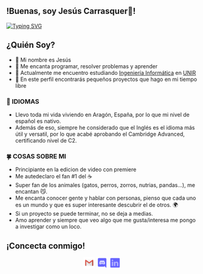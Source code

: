 
## !Buenas, soy Jesús Carrasquer👋!
[![Typing SVG](https://readme-typing-svg.herokuapp.com?vCenter=true&lines=Programador+back-end;Estudiante+iniciandose+en+front-end;Apasionado+del+gaming;Siempre+buscando+algo+que+aprender)](https://git.io/typing-svg)


## ¿Quién Soy?

- 👋 Mi nombre es Jesús
- 👀 Me encanta programar, resolver problemas y aprender
- 🌱 Actualmente me encuentro estudiando [Ingeniería Informática](https://www.unir.net/ingenieria/grado-informatica/) en [UNIR](https://www.unir.net)
- 💞️ En este perfil encontrarás pequeños proyectos que hago en mi tiempo libre

<!--
## 🛠️¿Qué se hacer?🛠️

###  👨‍💻 Back - End
  
<p align="center">
 <a href = "https://www.mysql.com"><img src="https://github.com/JesusCarrasquer/JesusCarrasquer/blob/main/Assets/Iconos/mysql.png" alt="MySql" width="30px"/></a>
 <a href = "https://en.wikipedia.org/wiki/Java_(programming_language)"><img src="https://github.com/JesusCarrasquer/JesusCarrasquer/blob/main/Assets/Iconos/java.png" alt="Java" width="30px"/></a>
 <a href = "https://www.virtualbox.org"><img src="https://github.com/JesusCarrasquer/JesusCarrasquer/blob/main/Assets/Iconos/virtualbox.png" alt="VirtualBox" width="30px"/></a>
  <a href = "https://developer.mozilla.org/en-US/docs/Web/XML/XML_introduction"><img src="https://github.com/JesusCarrasquer/JesusCarrasquer/blob/main/Assets/Iconos/xml-file.png" alt="XML" width="30px"/></a>

</p>
 
###   ⛺ Front - End

<p align="center">
 <a href = "https://en.wikipedia.org/wiki/HTML5"><img src="https://github.com/JesusCarrasquer/JesusCarrasquer/blob/main/Assets/Iconos/html5.png" alt="HTML" width="30px"/></a>
 <a href = "https://en.wikipedia.org/wiki/CSS"><img src="https://github.com/JesusCarrasquer/JesusCarrasquer/blob/main/Assets/Iconos/css3.png" alt="CSS" width="30px"/></a>
</p>

### 🌐 IDEs

<p align="center">
 <a href = "https://code.visualstudio.com"><img src="https://github.com/JesusCarrasquer/JesusCarrasquer/blob/main/Assets/Iconos/visual-studio-code.png" alt="VScode" width="30px"/></a>
 <a href = "https://netbeans.apache.org"><img src="https://github.com/JesusCarrasquer/JesusCarrasquer/blob/main/Assets/Iconos/netbeans.png" alt="NetBeans" width="30px"/></a>
</p>

### 🧬 OS

<p align="center">
 <a href = "https://ubuntu.com"><img src="https://github.com/JesusCarrasquer/JesusCarrasquer/blob/main/Assets/Iconos/ubuntu.png" alt="Ubuntu" width="30px"/></a>
 <a href = "https://en.wikipedia.org/wiki/Windows_10"><img src="https://github.com/JesusCarrasquer/JesusCarrasquer/blob/main/Assets/Iconos/windows.png" alt="Windows" width="30px"/></a>
</p>
!-->

### 📜 IDIOMAS

- Llevo toda mi vida viviendo en Aragón, España, por lo que mi nivel de español es nativo.
- Además de eso, siempre he considerado que el Inglés es el idioma más útil y versatil, por lo que acabé aprobando el Cambridge Advanced, certificando nivel de C2.

### 🍀 COSAS SOBRE MI

- Principiante en la edicion de video con premiere
- Me autedeclaro el fan #1 del ☕
- Super fan de los animales (gatos, perros, zorros, nutrias, pandas...), me encantan 😼.
- Me encanta conocer gente y hablar con personas, pienso que cada uno es un mundo y que es super interesante descubrir el de otros. 🌍
- Si un proyecto se puede terminar, no se deja a medias.
- Amo aprender y siempre que veo algo que me gusta/interesa me pongo a investigar como un loco. 

## ¡Concecta conmigo!
<p align="center">
  <a href = "jesuscarrasquer@gmail.com"><img src="https://github.com/JesusCarrasquer/JesusCarrasquer/blob/main/Assets/Iconos/gmail.png" alt="Gmail" width="30px"/></a>
  <a href = "https://discordapp.com/users/326780126895407105"><img src="https://github.com/JesusCarrasquer/JesusCarrasquer/blob/main/Assets/Iconos/discord.png" alt="Discord" width="30px"/></a>
 <!-- <a href = "https://twitter.com/jecarr123"><img src="https://github.com/JesusCarrasquer/JesusCarrasquer/blob/main/Assets/Iconos/twitter.png" alt="Twitter" width="30px"/></a> -->
  <a href = "https://www.linkedin.com/in/jesús-carrasquer-gonzalvo-828652187/"><img src="https://github.com/JesusCarrasquer/JesusCarrasquer/blob/main/Assets/Iconos/linkedin.png" alt="LinkedIn" width="30px"/></a>
</p>

